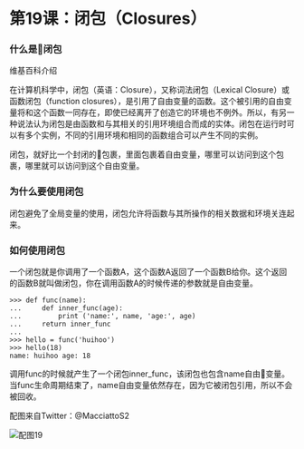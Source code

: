 # 第19课：闭包（Closures）

### 什么是闭包
维基百科介绍

在计算机科学中，闭包（英语：Closure），又称词法闭包（Lexical Closure）或函数闭包（function closures），是引用了自由变量的函数。这个被引用的自由变量将和这个函数一同存在，即使已经离开了创造它的环境也不例外。所以，有另一种说法认为闭包是由函数和与其相关的引用环境组合而成的实体。闭包在运行时可以有多个实例，不同的引用环境和相同的函数组合可以产生不同的实例。

闭包，就好比一个封闭的包裹，里面包裹着自由变量，哪里可以访问到这个包裹，哪里就可以访问到这个自由变量。

### 为什么要使用闭包
闭包避免了全局变量的使用，闭包允许将函数与其所操作的相关数据和环境关连起来。

### 如何使用闭包
一个闭包就是你调用了一个函数A，这个函数A返回了一个函数B给你。这个返回的函数B就叫做闭包，你在调用函数A的时候传递的参数就是自由变量。
```
>>> def func(name):
...     def inner_func(age):
...         print ('name:', name, 'age:', age)
...     return inner_func
... 
>>> hello = func('huihoo')
>>> hello(18) 
name: huihoo age: 18
```

调用func的时候就产生了一个闭包inner_func，该闭包也包含name自由变量。当func生命周期结束了，name自由变量依然存在，因为它被闭包引用，所以不会被回收。

配图来自Twitter：@MacciattoS2

![配图19](https://wiki.huihoo.com/images/a/af/Devopsgirls19.jpg)